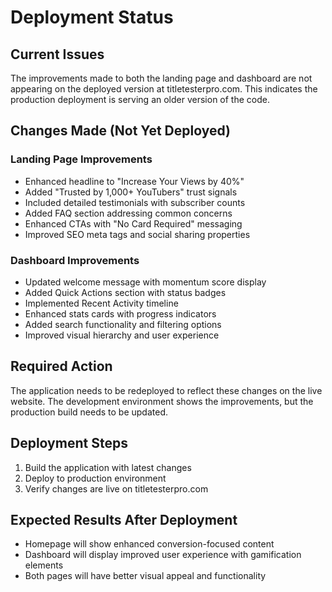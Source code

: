 # Deployment Status

## Current Issues
The improvements made to both the landing page and dashboard are not appearing on the deployed version at titletesterpro.com. This indicates the production deployment is serving an older version of the code.

## Changes Made (Not Yet Deployed)

### Landing Page Improvements
- Enhanced headline to "Increase Your Views by 40%"
- Added "Trusted by 1,000+ YouTubers" trust signals
- Included detailed testimonials with subscriber counts
- Added FAQ section addressing common concerns
- Enhanced CTAs with "No Card Required" messaging
- Improved SEO meta tags and social sharing properties

### Dashboard Improvements
- Updated welcome message with momentum score display
- Added Quick Actions section with status badges
- Implemented Recent Activity timeline
- Enhanced stats cards with progress indicators
- Added search functionality and filtering options
- Improved visual hierarchy and user experience

## Required Action
The application needs to be redeployed to reflect these changes on the live website. The development environment shows the improvements, but the production build needs to be updated.

## Deployment Steps
1. Build the application with latest changes
2. Deploy to production environment
3. Verify changes are live on titletesterpro.com

## Expected Results After Deployment
- Homepage will show enhanced conversion-focused content
- Dashboard will display improved user experience with gamification elements
- Both pages will have better visual appeal and functionality